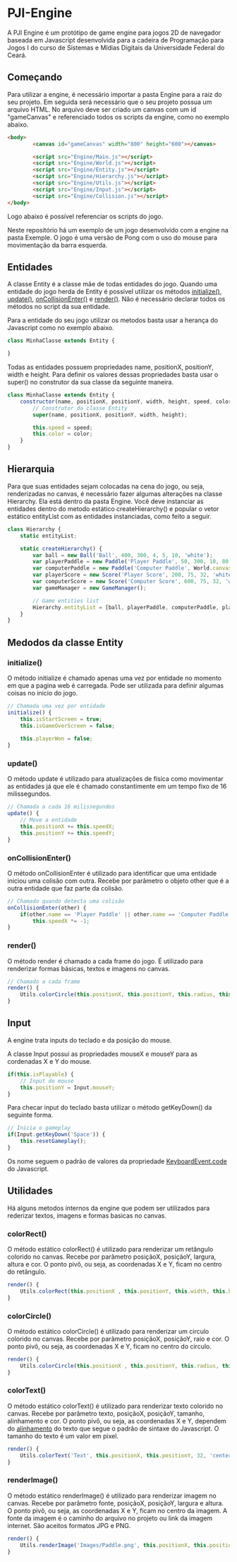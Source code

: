 # PJI-Engine
A PJI Engine é um protótipo de game engine para jogos 2D de navegador baseada em Javascript desenvolvida para a cadeira de Programação para Jogos I do curso de Sistemas e Mídias Digitais da Universidade Federal do Ceará.

## Começando
Para utilizar a engine, é necessário importar a pasta Engine para a raiz do seu projeto. Em seguida será necessário que o seu projeto possua um arquivo HTML. No arquivo deve ser criado um canvas com um id "gameCanvas" e referenciado todos os scripts da engine, como no exemplo abaixo.

```html
<body>
        <canvas id="gameCanvas" width="800" height="600"></canvas>

        <script src="Engine/Main.js"></script>
        <script src="Engine/World.js"></script>
        <script src="Engine/Entity.js"></script>
        <script src="Engine/Hierarchy.js"></script>
        <script src="Engine/Utils.js"></script>
        <script src="Engine/Input.js"></script>
        <script src="Engine/Collision.js"></script>
</body>
```
Logo abaixo é possível referenciar os scripts do jogo.

Neste repositório há um exemplo de um jogo desenvolvido com a engine na pasta Exemple. O jogo é uma versão de Pong com o uso do mouse para movimentação da barra esquerda.

## Entidades
A classe Entity é a classe mãe de todas entidades do jogo. Quando uma entidade do jogo herda de Entity é possível utilizar os métodos [initialize()](https://github.com/JFilipeDias/PJI-Engine#initialize), [update()](https://github.com/JFilipeDias/PJI-Engine#update), [onCollisionEnter()](https://github.com/JFilipeDias/PJI-Engine#oncollisionenter) e [render()](https://github.com/JFilipeDias/PJI-Engine#render). Não é necessário declarar todos os métodos no script da sua entidade.

Para a entidade do seu jogo utilizar os metodos basta usar a herança do Javascript como no exemplo abaixo.

```javascript
class MinhaClasse extends Entity {

}
```

Todas as entidades possuem propriedades name, positionX, positionY, width e height. Para definir os valores dessas propriedades basta usar o super() no construtor da sua classe da seguinte maneira.

```javascript
class MinhaClasse extends Entity {
    constructor(name, positionX, positionY, width, height, speed, color) {
        // Construtor da classe Entity
        super(name, positionX, positionY, width, height);

        this.speed = speed;
        this.color = color;
    }
}
```

## Hierarquia
Para que suas entidades sejam colocadas na cena do jogo, ou seja, renderizadas no canvas, é necessário fazer algumas alterações na classe Hierarchy. Ela está dentro da pasta Engine. Você deve instanciar as entidades dentro do metodo estático createHierarchy() e popular o vetor estático entityList com as entidades instanciadas, como feito a seguir.

```javascript
class Hierarchy {
    static entityList;

    static createHierarchy() {
        var ball = new Ball('Ball', 400, 300, 4, 5, 10, 'white');
        var playerPaddle = new Paddle('Player Paddle', 50, 300, 10, 80, 10, 'white', true);
        var computerPaddle = new Paddle('Computer Paddle', World.canvas.width - 50, 300, 10, 80, 4.5, 'white', false);
        var playerScore = new Score('Player Score', 200, 75, 32, 'white');
        var computerScore = new Score('Computer Score', 600, 75, 32, 'white');
        var gameManager = new GameManager();

        // Game entities list
        Hierarchy.entityList = [ball, playerPaddle, computerPaddle, playerScore, computerScore, gameManager];
    }
}
```

## Medodos da classe Entity

### initialize()
O método initialize é chamado apenas uma vez por entidade no momento em que a pagina web é carregada. Pode ser utilizada para definir algumas coisas no inicio do jogo.

```javascript
// Chamada uma vez por entidade
initialize() {
    this.isStartScreen = true;
    this.isGameOverScreen = false;
    
    this.playerWon = false;
}
```

### update()
O método update é utilizado para atualizações de física como movimentar as entidades já que ele é chamado constantimente em um tempo fixo de 16 milissegundos.

```javascript
// Chamada a cada 16 milissegundos
update() {
    // Move a entidade
    this.positionX += this.speedX;
    this.positionY += this.speedY;
}
```

### onCollisionEnter()
O método onCollisionEnter é utilizado para identificar que uma entidade iniciou uma colisão com outra. Recebe por parâmetro o objeto other que é a outra entidade que faz parte da colisão.

```javascript
// Chamado quando detecta uma colisão
onCollisionEnter(other) {
    if(other.name == 'Player Paddle' || other.name == 'Computer Paddle')
        this.speedX *= -1;
}
```



### render()
O método render é chamado a cada frame do jogo. É utilizado para renderizar formas básicas, textos e imagens no canvas.

```javascript
// Chamado a cada frame
render() {
    Utils.colorCircle(this.positionX, this.positionY, this.radius, this.color);
}
```

## Input
A engine trata inputs do teclado e da posição do mouse. 

A classe Input possui as propriedades mouseX e mouseY para as cordenadas X e Y do mouse.

```javascript
if(this.isPlayable) {
    // Input do mouse
    this.positionY = Input.mouseY;    
}
```

Para checar input do teclado basta utilizar o método getKeyDown() da seguinte forma.

```javascript
// Inicia o gameplay
if(Input.getKeyDown('Space')) {
    this.resetGameplay();
}
```

Os nome seguem o padrão de valores da propriedade [KeyboardEvent.code](https://developer.mozilla.org/en-US/docs/Web/API/KeyboardEvent/code#Code_values) do Javascript.

## Utilidades
Há alguns metodos internos da engine que podem ser utilizados para rederizar textos, imagens e formas basicas no canvas.

### colorRect()
O método estático colorRect() é utilizado para renderizar um retângulo colorido no canvas. Recebe por parâmetro posiçãoX, posiçãoY, largura, altura e cor. O ponto pivô, ou seja, as coordenadas X e Y, ficam no centro do retângulo.

```javascript
render() {
    Utils.colorRect(this.positionX , this.positionY, this.width, this.height, this.color);
}
```

### colorCircle()
O método estático colorCircle() é utilizado para renderizar um circulo colorido no canvas. Recebe por parâmetro posiçãoX, posiçãoY, raio e cor. O ponto pivô, ou seja, as coordenadas X e Y, ficam no centro do circulo.

```javascript
render() {
    Utils.colorCircle(this.positionX , this.positionY, this.radius, this.color);
}
```

### colorText()
O método estático colorText() é utilizado para renderizar texto colorido no canvas. Recebe por parâmetro texto, posiçãoX, posiçãoY, tamanho, alinhamento e cor. O ponto pivô, ou seja, as coordenadas X e Y, dependem do [alinhamento](https://developer.mozilla.org/en-US/docs/Web/API/CanvasRenderingContext2D/textAlign#Syntax) do texto que segue o padrão de sintaxe do Javascript. O tamanho do texto é um valor em pixel.

```javascript
render() {
    Utils.colorText('Text', this.positionX, this.positionY, 32, 'center', this.color);
}
```

### renderImage()
O método estático renderImage() é utilizado para renderizar imagem no canvas. Recebe por parâmetro fonte, posiçãoX, posiçãoY, largura e altura. O ponto pivô, ou seja, as coordenadas X e Y, ficam no centro da imagem. A fonte da imagem é o caminho do arquivo no projeto ou link da imagem internet. São aceitos formatos JPG e PNG.

```javascript
render() {
    Utils.renderImage('Images/Paddle.png', this.positionX, this.positionY, this.width, this.height);
}
```